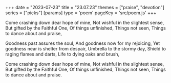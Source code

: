 +++
date = "2023-07-23"
title = "23.07.23"
themes = ["praise", "devotion"]
series = ["picks"]
[params]
  type = 'poem'
  pageKey = 'src/poem.js'
+++

Come crashing down dear hope of mine,
Not wishful in the slightest sense,
But gifted by the Faithful One,
Of things unfinished,
Things not seen,
Things to dance about and praise,

Goodness past assures the soul,
And goodness now for my rejoicing,
Yet goodness near is shelter from despair,
Umbrella to the stormy day,
Shield to raging flames and darts,
Life to dying oaks and brush,

Come crashing down dear hope of mine,
Not wishful in the slightest sense,
But gifted by the Faithful One,
Of things unfinished,
Things not seen,
Things to dance about and praise.
